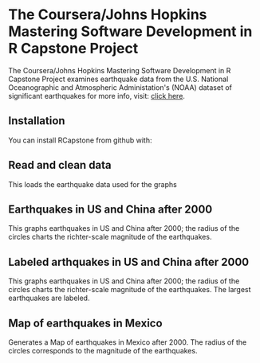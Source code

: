 
<!-- README.md is generated from README.Rmd. Please edit that file -->
The Coursera/Johns Hopkins Mastering Software Development in R Capstone Project
===============================================================================

The Coursera/Johns Hopkins Mastering Software Development in R Capstone Project examines earthquake data from the U.S. National Oceanographic and Atmospheric Administation's (NOAA) dataset of significant earthquakes for more info, visit: [click here](https://www.ngdc.noaa.gov/nndc/struts/form?t=101650&s=1&d=1).

Installation
------------

You can install RCapstone from github with:

Read and clean data
-------------------

This loads the earthquake data used for the graphs

Earthquakes in US and China after 2000
--------------------------------------

This graphs earthquakes in US and China after 2000; the radius of the circles charts the richter-scale magnitude of the earthquakes.

Labeled arthquakes in US and China after 2000
---------------------------------------------

This graphs earthquakes in US and China after 2000; the radius of the circles charts the richter-scale magnitude of the earthquakes. The largest earthquakes are labeled.

Map of earthquakes in Mexico
----------------------------

Generates a Map of earthquakes in Mexico after 2000. The radius of the circles corresponds to the magnitude of the earthquakes.
